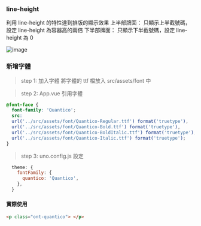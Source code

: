 ### line-height
利用 line-height 的特性達到排版的顯示效果
上半部牌面： 只顯示上半截號碼，設定 line-height 為容器高的兩倍
下半部牌面： 只顯示下半截號碼，設定 line-height 為 0

![image](https://p1-jj.byteimg.com/tos-cn-i-t2oaga2asx/gold-user-assets/2019/11/24/16e9c7613684cea7~tplv-t2oaga2asx-jj-mark:3024:0:0:0:q75.png)
### 新增字體
  > step 1: 加入字體
    將字體的 ttf 檔放入 src/assets/font 中

  > step 2: App.vue 引用字體
  ``` css
  @font-face {
    font-family: 'Quantico';  
    src: 
    url('../src/assets/font/Quantico-Regular.ttf') format('truetype'),
    url('../src/assets/font/Quantico-Bold.ttf') format('truetype'),
    url('../src/assets/font/Quantico-BoldItalic.ttf') format('truetype'),
    url('../src/assets/font/Quantico-Italic.ttf') format('truetype'); 
  }
  ```

  > step 3: uno.config.js 設定

  ``` js
    theme: {
      fontFamily: {
        quantico: 'Quantico',
      },
    }
  ```
  #### 實際使用
  ``` HTML
  <p class="ont-quantico"> </p>
  ```